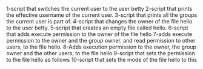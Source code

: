1-script that switches the current user to the user betty
2-script that prints the effective username of the current user.
3-script that prints all the groups the current user is part of.
4-script that changes the owner of the file hello to the user betty.
5-script that creates an empty file called hello.
6-script that adds execute permission to the owner of the file hello
7-adds execute permission to the owner and the group owner, and read permission to other users, to the file hello.
8-Adds execution permission to the owner, the group owner and the other users, to the file hello
9-script that sets the permission to the file hello as follows
10-script that sets the mode of the file hello to this
